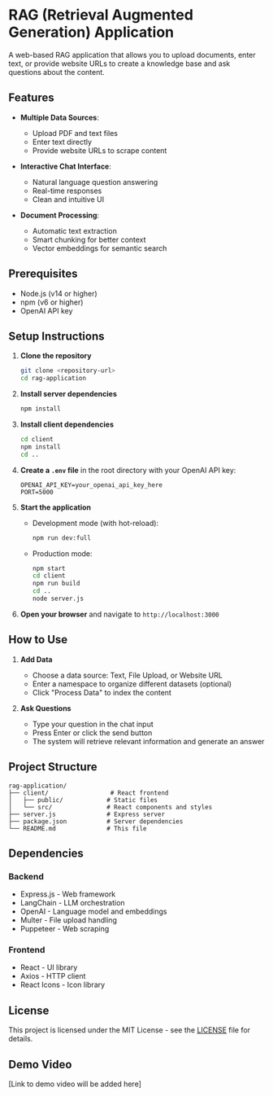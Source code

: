 # RAG (Retrieval Augmented Generation) Application

A web-based RAG application that allows you to upload documents, enter text, or provide website URLs to create a knowledge base and ask questions about the content.

## Features

- **Multiple Data Sources**:
  - Upload PDF and text files
  - Enter text directly
  - Provide website URLs to scrape content

- **Interactive Chat Interface**:
  - Natural language question answering
  - Real-time responses
  - Clean and intuitive UI

- **Document Processing**:
  - Automatic text extraction
  - Smart chunking for better context
  - Vector embeddings for semantic search

## Prerequisites

- Node.js (v14 or higher)
- npm (v6 or higher)
- OpenAI API key

## Setup Instructions

1. **Clone the repository**
   ```bash
   git clone <repository-url>
   cd rag-application
   ```

2. **Install server dependencies**
   ```bash
   npm install
   ```

3. **Install client dependencies**
   ```bash
   cd client
   npm install
   cd ..
   ```

4. **Create a `.env` file** in the root directory with your OpenAI API key:
   ```
   OPENAI_API_KEY=your_openai_api_key_here
   PORT=5000
   ```

5. **Start the application**
   - Development mode (with hot-reload):
     ```bash
     npm run dev:full
     ```
   - Production mode:
     ```bash
     npm start
     cd client
     npm run build
     cd ..
     node server.js
     ```

6. **Open your browser** and navigate to `http://localhost:3000`

## How to Use

1. **Add Data**
   - Choose a data source: Text, File Upload, or Website URL
   - Enter a namespace to organize different datasets (optional)
   - Click "Process Data" to index the content

2. **Ask Questions**
   - Type your question in the chat input
   - Press Enter or click the send button
   - The system will retrieve relevant information and generate an answer

## Project Structure

```
rag-application/
├── client/                 # React frontend
│   ├── public/            # Static files
│   └── src/               # React components and styles
├── server.js              # Express server
├── package.json           # Server dependencies
└── README.md              # This file
```

## Dependencies

### Backend
- Express.js - Web framework
- LangChain - LLM orchestration
- OpenAI - Language model and embeddings
- Multer - File upload handling
- Puppeteer - Web scraping

### Frontend
- React - UI library
- Axios - HTTP client
- React Icons - Icon library

## License

This project is licensed under the MIT License - see the [LICENSE](LICENSE) file for details.

## Demo Video

[Link to demo video will be added here]
